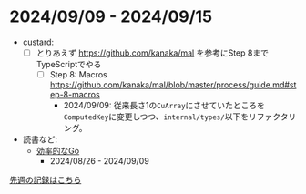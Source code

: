 # 2024/09/09 - 2024/09/15

- custard:
    - [ ] とりあえず <https://github.com/kanaka/mal> を参考にStep 8までTypeScriptでやる
        - [ ] Step 8: Macros <https://github.com/kanaka/mal/blob/master/process/guide.md#step-8-macros>
            - 2024/09/09: 従来長さ1の`CuArray`にさせていたところを`ComputedKey`に変更しつつ、`internal/types/`以下をリファクタリング。
- 読書など:
    - [効率的なGo](https://www.oreilly.co.jp//books/9784814400539/)
        - 2024/08/26 - 2024/09/09

[先週の記録はこちら](https://github.com/igrep/daily-commits/blob/f007085b03cb52834f45d038199f5671299e7ce6/yesterday.md)
